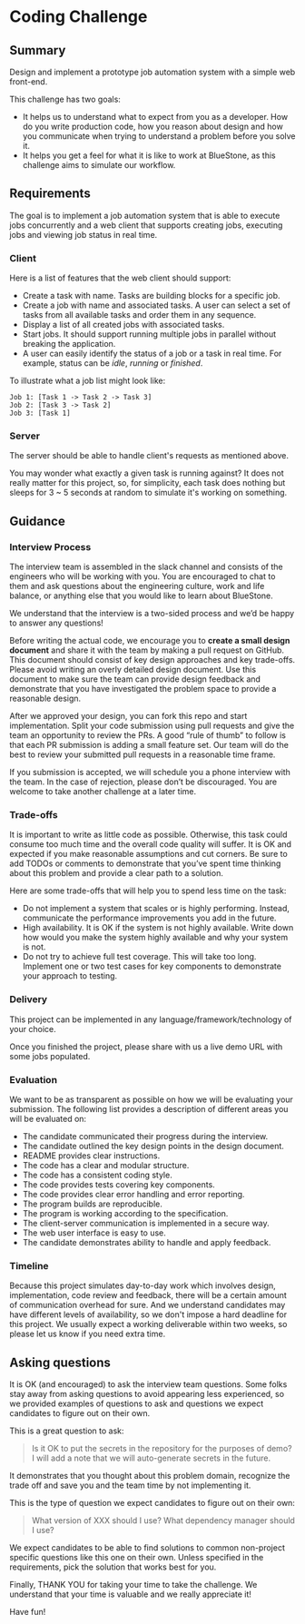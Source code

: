 # Coding Challenge

## Summary

Design and implement a prototype job automation system with a simple web front-end.

This challenge has two goals:

- It helps us to understand what to expect from you as a developer. How do you write production code, how you reason about design and how you communicate when trying to understand a problem before you solve it.
- It helps you get a feel for what it is like to work at BlueStone, as this challenge aims to simulate our workflow.

## Requirements

The goal is to implement a job automation system that is able to execute jobs concurrently and a web client that supports creating jobs, executing jobs and viewing job status in real time.

### Client

Here is a list of features that the web client should support:

- Create a task with name. Tasks are building blocks for a specific job.
- Create a job with name and associated tasks. A user can select a set of tasks from all available tasks and order them in any sequence.
- Display a list of all created jobs with associated tasks.
- Start jobs. It should support running multiple jobs in parallel without breaking the application.
- A user can easily identify the status of a job or a task in real time. For example, status can be *idle*, *running* or *finished*.

To illustrate what a job list might look like:

```
Job 1: [Task 1 -> Task 2 -> Task 3]
Job 2: [Task 3 -> Task 2]
Job 3: [Task 1]
```

### Server

The server should be able to handle client's requests as mentioned above.

You may wonder what exactly a given task is running against? It does not really matter for this project, so, for simplicity, each task does nothing but sleeps for 3 ~ 5 seconds at random to simulate it's working on something.

## Guidance

### Interview Process

The interview team is assembled in the slack channel and consists of the engineers who will be working with you. You are encouraged to chat to them and ask questions about the engineering culture, work and life balance, or anything else that you would like to learn about BlueStone.

We understand that the interview is a two-sided process and we’d be happy to answer any questions!

Before writing the actual code, we encourage you to **create a small design document** and share it with the team by making a pull request on GitHub. This document should consist of key design approaches and key trade-offs. Please avoid writing an overly detailed design document. Use this document to make sure the team can provide design feedback and demonstrate that you have investigated the problem space to provide a reasonable design.

After we approved your design, you can fork this repo and start implementation. Split your code submission using pull requests and give the team an opportunity to review the PRs. A good “rule of thumb” to follow is that each PR submission is adding a small feature set. Our team will do the best to review your submitted pull requests in a reasonable time frame.

If you submission is accepted, we will schedule you a phone interview with the team. In the case of rejection, please don’t be discouraged. You are welcome to take another challenge at a later time.

### Trade-offs

It is important to write as little code as possible. Otherwise, this task could consume too much time and the overall code quality will suffer. It is OK and expected if you make reasonable assumptions and cut corners. Be sure to add TODOs or comments to demonstrate that you’ve spent time thinking about this problem and provide a clear path to a solution.

Here are some trade-offs that will help you to spend less time on the task:

- Do not implement a system that scales or is highly performing. Instead, communicate the performance improvements you add in the future.
- High availability. It is OK if the system is not highly available. Write down how would you make the system highly available and why your system is not.
- Do not try to achieve full test coverage. This will take too long. Implement one or two test cases for key components to demonstrate your approach to testing.

### Delivery

This project can be implemented in any language/framework/technology of your choice.

Once you finished the project, please share with us a live demo URL with some jobs populated.

### Evaluation

We want to be as transparent as possible on how we will be evaluating your submission. The following list provides a description of different areas you will be evaluated on:

- The candidate communicated their progress during the interview.
- The candidate outlined the key design points in the design document.
- README provides clear instructions.
- The code has a clear and modular structure.
- The code has a consistent coding style.
- The code provides tests covering key components.
- The code provides clear error handling and error reporting.
- The program builds are reproducible.
- The program is working according to the specification.
- The client-server communication is implemented in a secure way.
- The web user interface is easy to use.
- The candidate demonstrates ability to handle and apply feedback.

### Timeline

Because this project simulates day-to-day work which involves design, implementation, code review and feedback, there will be a certain amount of communication overhead for sure. And we understand candidates may have different levels of availability, so we don't impose a hard deadline for this project. We usually expect a working deliverable within two weeks, so please let us know if you need extra time.

## Asking questions

It is OK (and encouraged) to ask the interview team questions. Some folks stay away from asking questions to avoid appearing less experienced, so we provided examples of questions to ask and questions we expect candidates to figure out on their own.

This is a great question to ask:

> Is it OK to put the secrets in the repository for the purposes of demo? I will add a note that we will auto-generate secrets in the future.

It demonstrates that you thought about this problem domain, recognize the trade off and save you and the team time by not implementing it.

This is the type of question we expect candidates to figure out on their own:

> What version of XXX should I use? What dependency manager should I use?

We expect candidates to be able to find solutions to common non-project specific questions like this one on their own. Unless specified in the requirements, pick the solution that works best for you.

Finally, THANK YOU for taking your time to take the challenge. We understand that your time is valuable and we really appreciate it!

Have fun!

